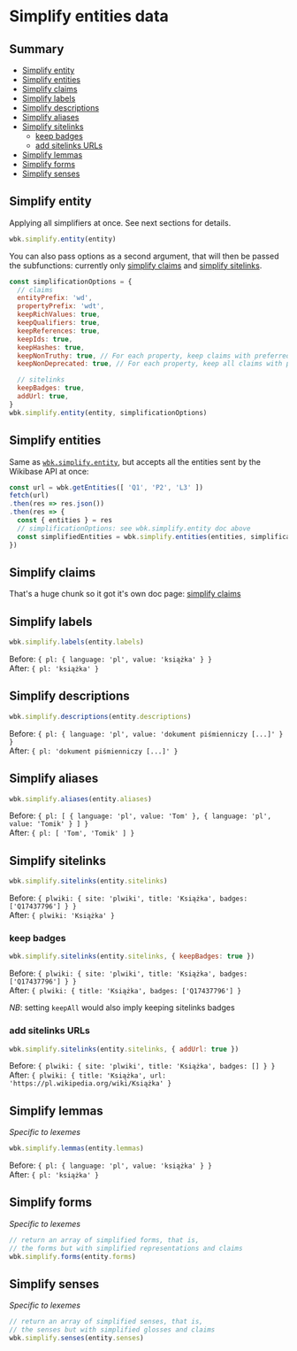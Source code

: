 # Simplify entities data

## Summary

<!-- START doctoc generated TOC please keep comment here to allow auto update -->
<!-- DON'T EDIT THIS SECTION, INSTEAD RE-RUN doctoc TO UPDATE -->

- [Simplify entity](#simplify-entity)
- [Simplify entities](#simplify-entities)
- [Simplify claims](simplify_claims.md)
- [Simplify labels](#simplify-labels)
- [Simplify descriptions](#simplify-descriptions)
- [Simplify aliases](#simplify-aliases)
- [Simplify sitelinks](#simplify-sitelinks)
  - [keep badges](#keep-badges)
  - [add sitelinks URLs](#add-sitelinks-urls)
- [Simplify lemmas](#simplify-lemmas)
- [Simplify forms](#simplify-forms)
- [Simplify senses](#simplify-senses)

<!-- END doctoc generated TOC please keep comment here to allow auto update -->


## Simplify entity
Applying all simplifiers at once. See next sections for details.
```js
wbk.simplify.entity(entity)
```
You can also pass options as a second argument, that will then be passed the subfunctions: currently only [simplify claims](simplify_claims.md) and [simplify sitelinks](#simplify-sitelinks).
```js
const simplificationOptions = {
  // claims
  entityPrefix: 'wd',
  propertyPrefix: 'wdt',
  keepRichValues: true,
  keepQualifiers: true,
  keepReferences: true,
  keepIds: true,
  keepHashes: true,
  keepNonTruthy: true, // For each property, keep claims with preferred rank, or normal rank if no claims has the preferred rank
  keepNonDeprecated: true, // For each property, keep all claims with preferred or normal rank

  // sitelinks
  keepBadges: true,
  addUrl: true,
}
wbk.simplify.entity(entity, simplificationOptions)
```

## Simplify entities
Same as [`wbk.simplify.entity`](#simplify-entity), but accepts all the entities sent by the Wikibase API at once:
```js
const url = wbk.getEntities([ 'Q1', 'P2', 'L3' ])
fetch(url)
.then(res => res.json())
.then(res => {
  const { entities } = res
  // simplificationOptions: see wbk.simplify.entity doc above
  const simplifiedEntities = wbk.simplify.entities(entities, simplificationOptions)
})
```

## Simplify claims
That's a huge chunk so it got it's own doc page: [simplify claims](simplify_claims.md)

## Simplify labels
```js
wbk.simplify.labels(entity.labels)
```
Before: `{ pl: { language: 'pl', value: 'książka' } }`<br>
After: `{ pl: 'książka' }`

## Simplify descriptions
```js
wbk.simplify.descriptions(entity.descriptions)
```
Before: `{ pl: { language: 'pl', value: 'dokument piśmienniczy [...]' } }`<br>
After: `{ pl: 'dokument piśmienniczy [...]' }`

## Simplify aliases
```js
wbk.simplify.aliases(entity.aliases)
```
Before: `{ pl: [ { language: 'pl', value: 'Tom' }, { language: 'pl', value: 'Tomik' } ] }`<br>
After: `{ pl: [ 'Tom', 'Tomik' ] }`

## Simplify sitelinks
```js
wbk.simplify.sitelinks(entity.sitelinks)
```
Before: `{ plwiki: { site: 'plwiki', title: 'Książka', badges: ['Q17437796'] } }`<br>
After: `{ plwiki: 'Książka' }`

### keep badges
```js
wbk.simplify.sitelinks(entity.sitelinks, { keepBadges: true })
```
Before: `{ plwiki: { site: 'plwiki', title: 'Książka', badges: ['Q17437796'] } }`<br>
After: `{ plwiki: { title: 'Książka', badges: ['Q17437796'] }`

*NB*: setting `keepAll` would also imply keeping sitelinks badges

### add sitelinks URLs
```js
wbk.simplify.sitelinks(entity.sitelinks, { addUrl: true })
```
Before: `{ plwiki: { site: 'plwiki', title: 'Książka', badges: [] } }`<br>
After: `{ plwiki: { title: 'Książka', url: 'https://pl.wikipedia.org/wiki/Książka' }`

## Simplify lemmas
*Specific to lexemes*

```js
wbk.simplify.lemmas(entity.lemmas)
```
Before: `{ pl: { language: 'pl', value: 'książka' } }`<br>
After: `{ pl: 'książka' }`

## Simplify forms
*Specific to lexemes*

```js
// return an array of simplified forms, that is,
// the forms but with simplified representations and claims
wbk.simplify.forms(entity.forms)
```

## Simplify senses
*Specific to lexemes*

```js
// return an array of simplified senses, that is,
// the senses but with simplified glosses and claims
wbk.simplify.senses(entity.senses)
```
